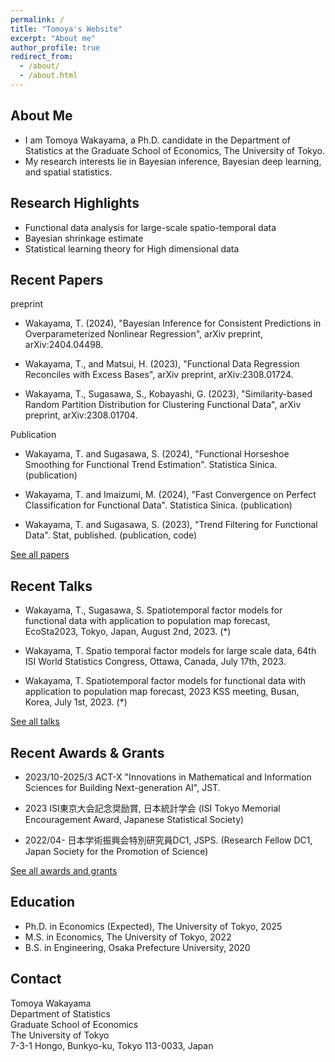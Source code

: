 ```yaml
---
permalink: /
title: "Tomoya's Website"
excerpt: "About me"
author_profile: true
redirect_from: 
  - /about/
  - /about.html
---
```


About Me
------
- I am Tomoya Wakayama, a Ph.D. candidate in the Department of Statistics at the Graduate School of Economics, The University of Tokyo. 
- My research interests lie in Bayesian inference, Bayesian deep learning, and spatial statistics.

Research Highlights
------
- Functional data analysis for large-scale spatio-temporal data
- Bayesian shrinkage estimate
- Statistical learning theory for High dimensional data

Recent Papers
------
preprint
- Wakayama, T. (2024), "Bayesian Inference for Consistent Predictions in Overparameterized Nonlinear Regression", arXiv preprint, arXiv:2404.04498.

- Wakayama, T., and Matsui, H. (2023), "Functional Data Regression Reconciles with Excess Bases", arXiv preprint, arXiv:2308.01724.

- Wakayama, T., Sugasawa, S., Kobayashi, G. (2023), "Similarity-based Random Partition Distribution for Clustering Functional Data", arXiv preprint, arXiv:2308.01704.

Publication
- Wakayama, T. and Sugasawa, S. (2024), "Functional Horseshoe Smoothing for Functional Trend Estimation". Statistica Sinica. (publication)

- Wakayama, T. and Imaizumi, M. (2024), "Fast Convergence on Perfect Classification for Functional Data". Statistica Sinica. (publication)

- Wakayama, T. and Sugasawa, S. (2023), "Trend Filtering for Functional Data". Stat, published. (publication, code)

[See all papers](/publications)

Recent Talks
------
- Wakayama, T., Sugasawa, S. Spatiotemporal factor models for functional data with application to population map forecast, EcoSta2023, Tokyo, Japan, August 2nd, 2023. (*)

- Wakayama, T. Spatio temporal factor models for large scale data, 64th ISI World Statistics Congress, Ottawa, Canada, July 17th, 2023.

- Wakayama, T. Spatiotemporal factor models for functional data with application to population map forecast, 2023 KSS meeting, Busan, Korea, July 1st, 2023. (*)

[See all talks](/talks)


Recent Awards & Grants
------
- 2023/10-2025/3  ACT-X "Innovations in Mathematical and Information Sciences for Building Next-generation AI", JST.

- 2023 ISI東京大会記念奨励賞, 日本統計学会 (ISI Tokyo Memorial Encouragement Award, Japanese Statistical Society)

- 2022/04- 日本学術振興会特別研究員DC1, JSPS. (Research Fellow DC1, Japan Society for the Promotion of Science)

[See all awards and grants](/awards_grants)


Education
------
- Ph.D. in Economics (Expected), The University of Tokyo, 2025
- M.S. in Economics, The University of Tokyo, 2022
- B.S. in Engineering, Osaka Prefecture University, 2020


Contact
------
Tomoya Wakayama  
Department of Statistics  
Graduate School of Economics  
The University of Tokyo  
7-3-1 Hongo, Bunkyo-ku, Tokyo 113-0033, Japan  
